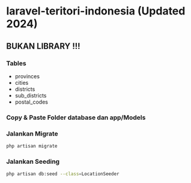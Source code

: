 # laravel-teritori-indonesia (Updated 2024)

## BUKAN LIBRARY !!!

### Tables
- provinces
- cities
- districts
- sub_districts
- postal_codes

### Copy & Paste Folder database dan app/Models

### Jalankan Migrate
```bash
php artisan migrate
```

### Jalankan Seeding
```bash
php artisan db:seed --class=LocationSeeder
```
